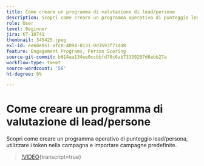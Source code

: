 ```yaml
---
title: Come creare un programma di valutazione di lead/persone
description: Scopri come creare un programma operativo di punteggio lead/persona, utilizzare i token nella campagna e importare campagne predefinite.
role: User
level: Beginner
jira: KT-10741
thumbnail: 345425.jpeg
exl-id: ee60e851-afc0-4094-8131-9d3593f73dd8
feature: Engagement Programs, Person Scoring
source-git-commit: b614aa134ee0ccbbfd70c6ab73339287d6ebb27a
workflow-type: tm+mt
source-wordcount: '56'
ht-degree: 0%

---
```


# Come creare un programma di valutazione di lead/persone

Scopri come creare un programma operativo di punteggio lead/persona, utilizzare i token nella campagna e importare campagne predefinite.

>[!VIDEO](https://video.tv.adobe.com/v/3412240/?quality=12&learn=on&captions=ita){transcript=true}
